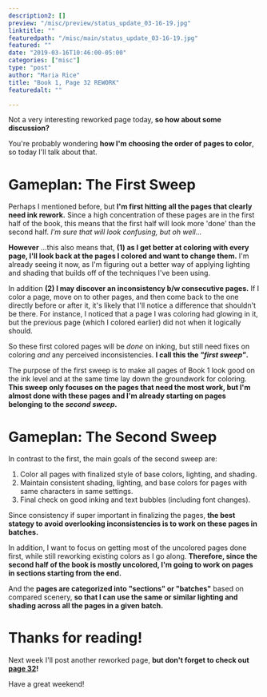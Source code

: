 ```yaml
---
description2: []
preview: "/misc/preview/status_update_03-16-19.jpg"
linktitle: ""
featuredpath: "/misc/main/status_update_03-16-19.jpg"
featured: ""
date: "2019-03-16T10:46:00-05:00"
categories: ["misc"]
type: "post"
author: "Maria Rice"
title: "Book 1, Page 32 REWORK"
featuredalt: ""

---
```


Not a very interesting reworked page today, **so how about some discussion?** 

You're probably wondering **how I'm choosing the order of pages to color**, so today I'll talk about that. 

# Gameplan: The First Sweep

Perhaps I mentioned before, but **I'm first hitting all the pages that clearly need ink rework.** Since a high concentration of these pages are in the first half of the book, this means that the first half will look more 'done' than the second half. _I'm sure that will look confusing, but oh well..._

**However** ...this also means that, **(1) as I get better at coloring with every page, I'll look back at the pages I colored and want to change them.** I'm already seeing it now, as I'm figuring out a better way of applying lighting and shading that builds off of the techniques I've been using. 

In addition **(2) I may discover an inconsistency b/w consecutive pages.** If I color a page, move on to other pages, and then come back to the one directly before or after it, it's likely that I'll notice a difference that shouldn't be there. For instance, I noticed that a page I was coloring had glowing in it, but the previous page (which I colored earlier) did not when it logically should. 

So these first colored pages will be _done_ on inking, but still need fixes on coloring _and_ any perceived inconsistencies. **I call this the _"first sweep"_.**

The purpose of the first sweep is to make all pages of Book 1 look good on the ink level and at the same time lay down the groundwork for coloring. **This sweep only focuses on the pages that need the most work, but I'm almost done with these pages and I'm already starting on pages belonging to the _second sweep_.** 

# Gameplan: The Second Sweep

In contrast to the first, the main goals of the second sweep are:

1. Color all pages with finalized style of base colors, lighting, and shading.
2. Maintain consistent shading, lighting, and base colors for pages with same characters in same settings.
3. Final check on good inking and text bubbles (including font changes). 

Since consistency if super important in finalizing the pages, **the best stategy to avoid overlooking inconsistencies is to work on these pages in batches.** 

In addition, I want to focus on getting most of the uncolored pages done first, while still reworking existing colors as I go along. **Therefore, since the second half of the book is mostly uncolored, I'm going to work on pages in sections starting from the end.** 

And the **pages are categorized into "sections" or "batches"** based on compared scenery, **so that I can use the same or similar lighting and shading across all the pages in a given batch.** 

# Thanks for reading! 

Next week I'll post another reworked page, **but don't forget to check out [page 32](https://mcrice123.github.io/morphic/blog/book-1-page-32/)!**

Have a great weekend!


